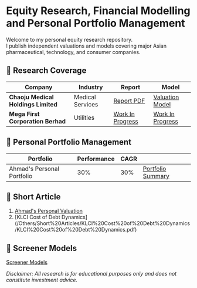 # Equity Research, Financial Modelling and Personal Portfolio Management
Welcome to my personal equity research repository.  
I publish independent valuations and models covering major Asian pharmaceutical, technology, and consumer companies.

## 📁 Research Coverage
| Company | Industry | Report | Model |
|----------|--------|--------|--------|
| **Chaoju Medical Holdings Limited** | Medical Services | [Report PDF](Chaoju%20Medical%20Holdings%20Limited/Chaoju%20Equity%20Research.pdf) | [Valuation Model](Chaoju%20Medical%20Holdings%20Limited/Chaoju%20Model%20and%20Valuation.xlsx) |
| **Mega First Corporation Berhad** | Utilities | [Work In Progress](Tech_Tencent/Tencent_Equity_Report.pdf) | [Work In Progress](Mega%20First%20Corporation%20Berhad/MFCB%20models%20and%20valuations.xlsx) |

## 📁 Personal Portfolio Management
| Portfolio | Performance | CAGR ||
|----------|--------|--------|--------|
| Ahmad's Personal Portfolio | 30% | 30% |  [Portfolio Summary](Portfolio/Ahmad's%20Portfolio%20Common%20Size.pdf) |

## 📁 Short Article
1. [Ahmad's Personal Valuation](Others/Ahmad's%20Personal%20Valuation.pdf)
2. [KLCI Cost of Debt Dynamics](/Others/Short%20Articles/KLCI%20Cost%20of%20Debt%20Dynamics
/KLCI%20Cost%20of%20Debt%20Dynamics.pdf)

## 📁 Screener Models
[Screener Models](Others/Quick,%20simple%20models%20and%20valuations.xlsx)

_Disclaimer: All research is for educational purposes only and does not constitute investment advice._
